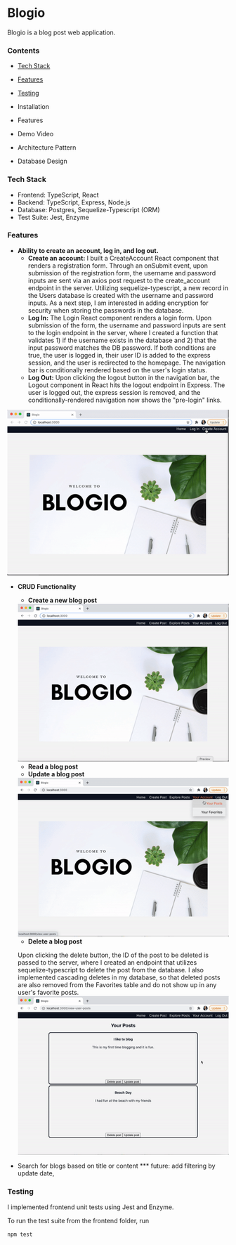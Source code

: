 # Blogio

Blogio is a blog post web application.

### Contents
- [Tech Stack](#Techstack)
- [Features](#Features)
- [Testing](#Testing)

- Installation
- Features
- Demo Video
- Architecture Pattern
- Database Design
### Tech Stack<a name="Techstack"></a>
- Frontend: TypeScript, React
- Backend: TypeScript, Express, Node.js
- Database: Postgres, Sequelize-Typescript (ORM)
- Test Suite: Jest, Enzyme

### Features<a name="Features"></a>
- **Ability to create an account, log in, and log out.**
    - **Create an account:**
    I built a CreateAccount React component that renders a registration form. Through an onSubmit event, upon submission of the registration form, the username and password inputs are sent via an axios post request to the create_account endpoint in the server. Utilizing sequelize-typescript, a new record in the Users database is created with the username and password inputs. As a next step, I am interested in adding encryption for security when storing the passwords in the database.
    - **Log In:**
    The Login React component renders a login form. Upon submission of the form, the username and password inputs are sent to the login endpoint in the server, where I created a function that validates 1) if the username exists in the database and 2) that the input password matches the DB password. If both conditions are true, the user is logged in, their user ID is added to the express session, and the user is redirected to the homepage. The navigation bar is conditionally rendered based on the user's login status.
    - **Log Out:**
    Upon clicking the logout button in the navigation bar, the Logout component in React hits the logout endpoint in Express. The user is logged out, the express session is removed, and the conditionally-rendered navigation now shows the "pre-login" links.

<img src="./public/reg.gif">

- **CRUD Functionality**
    - **Create a new blog post**
    <img src="./public/createpost.gif">

    - **Read a blog post**
    - **Update a blog post**
    <img src="./public/update.gif">

    - **Delete a blog post**

    Upon clicking the delete button, the ID of the post to be deleted is passed to the server, where I created an endpoint that utilizes sequelize-typescript to delete the post from the database. I also implemented cascading deletes in my database, so that deleted posts are also removed from the Favorites table and do not show up in any user's favorite posts.
    <img src="./public/delete.gif">
- Search for blogs based on title or content
*** future: add filtering by update date, 

### Testing<a name="Testing"></a>
I implemented frontend unit tests using Jest and Enzyme.

To run the test suite from the frontend folder, run
```
npm test
```
